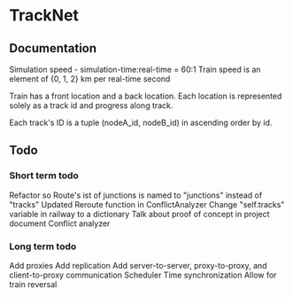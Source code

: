 # TrackNet

## Documentation
Simulation speed - simulation-time:real-time = 60:1
Train speed is an element of {0, 1, 2} km per real-time second

Train has a front location and a back location.
Each location is represented solely as a track id and progress along track.

Each track's ID is a tuple (nodeA_id, nodeB_id) in ascending order by id.

## Todo

### Short term todo

Refactor so Route's ist of junctions is named to "junctions" instead of "tracks"
Updated Reroute function in ConflictAnalyzer
Change "self.tracks" variable in railway to a dictionary
Talk about proof of concept in project document
Conflict analyzer

### Long term todo

Add proxies
Add replication
Add server-to-server, proxy-to-proxy, and client-to-proxy communication
Scheduler
Time synchronization
Allow for train reversal




